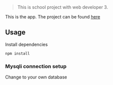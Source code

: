 
> This is school project with web developer 3.

This is the  app. The project can be found [here](http://studenter.miun.se/~momo1600/writeable/DT173G/web3rest2020-master/public/viewer/index.php) 


## Usage

Install dependencies

```bash
npm install
```

### Mysqli connection setup

Change to your own database

